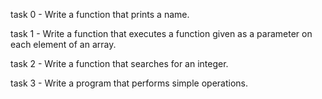 task 0 - Write a function that prints a name.

task 1 - Write a function that executes a function given as a parameter on each element of an array.

task 2 - Write a function that searches for an integer.

task 3 - Write a program that performs simple operations.
